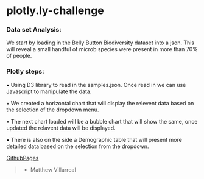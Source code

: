# plotly.ly-challenge

### Data set Analysis:

We start by loading in the Belly Button Biodiversity dataset into a json. This will reveal a small handful of microb species were present in more than 70% of people.

### Plotly steps:


• Using D3 library to read in the samples.json. Once read in we can use Javascript to manipulate the data.

• We created a horizontal chart that will display the relevent data based on the selection of the dropdown menu.

• The next chart loaded will be a bubble chart that will show the same, once updated the relavent data will be displayed.

• There is also on the side a Demographic table that will present more detailed data based on the selection from the dropdown.

[GithubPages](https://mvillarreal88.github.io/plotly-challenge/)

>- Matthew Villarreal
